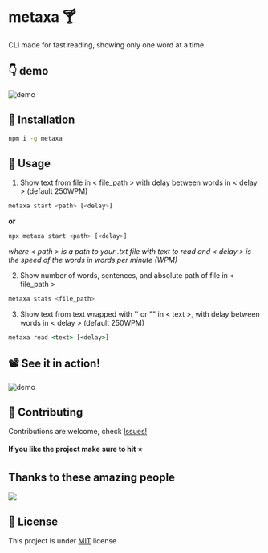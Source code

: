 # metaxa :cocktail:
CLI made for fast reading, showing only one word at a time.

## :point_down: demo
![demo](https://user-images.githubusercontent.com/37949904/198865452-bbc3437d-e4bf-4680-8d55-2c6b583e3efc.png)

## :floppy_disk: Installation
``` bash
npm i -g metaxa
```

## :electric_plug: Usage 
1. Show text from file in < file_path > with delay between words in < delay > (default 250WPM)
``` bash
metaxa start <path> [<delay>]
```
**or**
``` bash
npx metaxa start <path> [<delay>]
```
_where < path > is a path to your .txt file with text to read and < delay > is the speed of the words in words per minute (WPM)_

2. Show number of words, sentences, and absolute path of file in < file_path >
``` bash
metaxa stats <file_path>
```
3. Show text from text wrapped with '' or "" in < text >, with delay between words in < delay > (default 250WPM)
``` cmd
metaxa read <text> [<delay>] 
```
## :film_projector: See it in action!
![demo](https://user-images.githubusercontent.com/54977705/195251134-3b560b51-fd65-4e3f-9841-546a75ecd27e.gif)

## :raised_hands: Contributing 
Contributions are welcome, check [Issues!](https://github.com/makoteq/metaxa/issues)</br></br>
**If you like the project make sure to hit :star:**
## Thanks to these amazing people
<a href="https://github.com/makoteq/metaxa/graphs/contributors">
  <img src="https://contrib.rocks/image?repo=makoteq/metaxa&&max=817" />
</a>

## :page_with_curl: License 
This project is under [MIT](https://github.com/makoteq/metaxa/blob/main/LICENSE) license
